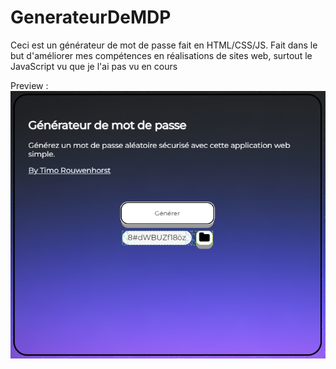 # GenerateurDeMDP
Ceci est un générateur de mot de passe fait en HTML/CSS/JS.
Fait dans le but d'améliorer mes compétences en réalisations de sites web, surtout le JavaScript vu que je l'ai pas vu en cours


Preview : 
![preview](https://github.com/TimoooR7/GenerateurDeMDP/blob/main/resources/webapp-preview.png)